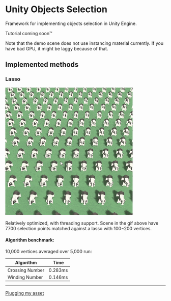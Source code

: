 # Unity Objects Selection

Framework for implementing objects selection in Unity Engine.

Tutorial coming soon™

Note that the demo scene does not use instancing material currently. If you have bad GPU, it might be laggy because of that. 

## Implemented methods

### Lasso

![](./lasso-demo.gif)

Relatively optimized, with threading support. Scene in the gif above have 7700 selection points matched against a lasso with 100~200 vertices.

#### Algorithm benchmark:

10,000 vertices averaged over 5,000 run:

| Algorithm       | Time    |
|-----------------|---------|
| Crossing Number | 0.283ms |
| Winding Number  | 0.146ms |

---

[Plugging my asset](https://assetstore.unity.com/packages/tools/gui/translucent-image-high-performance-blur-behind-ui-78464?aid=1011l4nGC)
